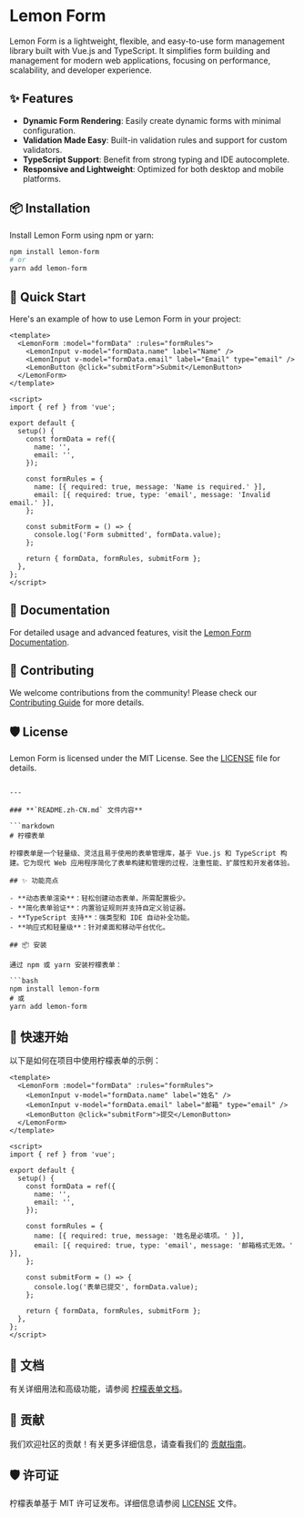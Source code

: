 
# Lemon Form

Lemon Form is a lightweight, flexible, and easy-to-use form management library built with Vue.js and TypeScript. It simplifies form building and management for modern web applications, focusing on performance, scalability, and developer experience.

## ✨ Features

- **Dynamic Form Rendering**: Easily create dynamic forms with minimal configuration.
- **Validation Made Easy**: Built-in validation rules and support for custom validators.
- **TypeScript Support**: Benefit from strong typing and IDE autocomplete.
- **Responsive and Lightweight**: Optimized for both desktop and mobile platforms.

## 📦 Installation

Install Lemon Form using npm or yarn:

```bash
npm install lemon-form
# or
yarn add lemon-form
```

## 🚀 Quick Start

Here's an example of how to use Lemon Form in your project:

```vue
<template>
  <LemonForm :model="formData" :rules="formRules">
    <LemonInput v-model="formData.name" label="Name" />
    <LemonInput v-model="formData.email" label="Email" type="email" />
    <LemonButton @click="submitForm">Submit</LemonButton>
  </LemonForm>
</template>

<script>
import { ref } from 'vue';

export default {
  setup() {
    const formData = ref({
      name: '',
      email: '',
    });

    const formRules = {
      name: [{ required: true, message: 'Name is required.' }],
      email: [{ required: true, type: 'email', message: 'Invalid email.' }],
    };

    const submitForm = () => {
      console.log('Form submitted', formData.value);
    };

    return { formData, formRules, submitForm };
  },
};
</script>
```

## 📖 Documentation

For detailed usage and advanced features, visit the [Lemon Form Documentation](https://github.com/bojue/lemon-form/wiki).

## 🤝 Contributing

We welcome contributions from the community! Please check our [Contributing Guide](https://github.com/bojue/lemon-form/blob/main/CONTRIBUTING.md) for more details.

## 🛡️ License

Lemon Form is licensed under the MIT License. See the [LICENSE](https://github.com/bojue/lemon-form/blob/main/LICENSE) file for details.
```

---

### **`README.zh-CN.md` 文件内容**

```markdown
# 柠檬表单

柠檬表单是一个轻量级、灵活且易于使用的表单管理库，基于 Vue.js 和 TypeScript 构建。它为现代 Web 应用程序简化了表单构建和管理的过程，注重性能、扩展性和开发者体验。

## ✨ 功能亮点

- **动态表单渲染**：轻松创建动态表单，所需配置极少。
- **简化表单验证**：内置验证规则并支持自定义验证器。
- **TypeScript 支持**：强类型和 IDE 自动补全功能。
- **响应式和轻量级**：针对桌面和移动平台优化。

## 📦 安装

通过 npm 或 yarn 安装柠檬表单：

```bash
npm install lemon-form
# 或
yarn add lemon-form
```

## 🚀 快速开始

以下是如何在项目中使用柠檬表单的示例：

```vue
<template>
  <LemonForm :model="formData" :rules="formRules">
    <LemonInput v-model="formData.name" label="姓名" />
    <LemonInput v-model="formData.email" label="邮箱" type="email" />
    <LemonButton @click="submitForm">提交</LemonButton>
  </LemonForm>
</template>

<script>
import { ref } from 'vue';

export default {
  setup() {
    const formData = ref({
      name: '',
      email: '',
    });

    const formRules = {
      name: [{ required: true, message: '姓名是必填项。' }],
      email: [{ required: true, type: 'email', message: '邮箱格式无效。' }],
    };

    const submitForm = () => {
      console.log('表单已提交', formData.value);
    };

    return { formData, formRules, submitForm };
  },
};
</script>
```

## 📖 文档

有关详细用法和高级功能，请参阅 [柠檬表单文档](https://github.com/bojue/lemon-form/wiki)。

## 🤝 贡献

我们欢迎社区的贡献！有关更多详细信息，请查看我们的 [贡献指南](https://github.com/bojue/lemon-form/blob/main/CONTRIBUTING.md)。

## 🛡️ 许可证

柠檬表单基于 MIT 许可证发布。详细信息请参阅 [LICENSE](https://github.com/bojue/lemon-form/blob/main/LICENSE) 文件。
```

